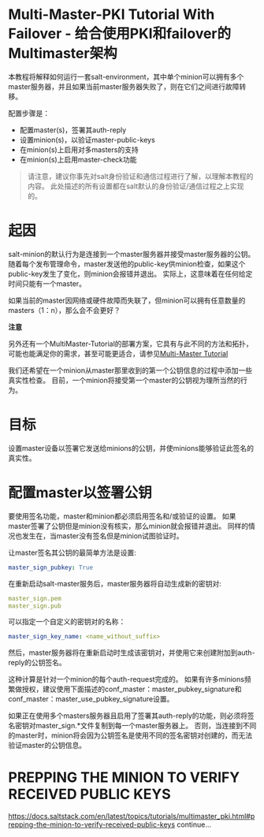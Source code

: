 # Multi-Master-PKI Tutorial With Failover - 给合使用PKI和failover的Multimaster架构

本教程将解释如何运行一套salt-environment，其中单个minion可以拥有多个master服务器，并且如果当前master服务器失败了，则在它们之间进行故障转移。

配置步骤是：
 - 配置master(s)，签署其auth-reply
 - 设置minion(s)，以验证master-public-keys
 - 在minion(s)上启用对多masters的支持
 - 在minion(s)上启用master-check功能

>请注意，建议你事先对salt身份验证和通信过程进行了解，以理解本教程的内容。 此处描述的所有设置都在salt默认的身份验证/通信过程之上实现的。

# 起因
salt-minion的默认行为是连接到一个master服务器并接受master服务器的公钥。 随着每个发布管理命令，master发送他的public-key供minion检查，如果这个public-key发生了变化，则minion会报错并退出。 实际上，这意味着在任何给定时间只能有一个master。

如果当前的master因网络或硬件故障而失联了，但minion可以拥有任意数量的masters（1：n），那么会不会更好？

**注意**

另外还有一个MultiMaster-Tutorial的部署方案，它具有与此不同的方法和拓扑，可能也能满足你的需求，甚至可能更适合，请参见[Multi-Master Tutorial](https://github.com/watermelonbig/SaltStack-Chinese-ManualBook/blob/master/chapter20/20-2.MULTI-MASTER-TUTORIAL-Multimaster架构的配置教程.md)

我们还希望在一个minion从master那里收到的第一个公钥信息的过程中添加一些真实性检查。 目前，一个minion将接受第一个master的公钥视为理所当然的行为。

# 目标
设置master设备以签署它发送给minions的公钥，并使minions能够验证此签名的真实性。

# 配置master以签署公钥
要使用签名功能，master和minion都必须启用签名和/或验证的设置。 如果master签署了公钥但是minion没有核实，那么minion就会报错并退出。 同样的情况也发生在，当master没有签名但是minion试图验证时。

让master签名其公钥的最简单方法是设置:
```yaml
master_sign_pubkey: True
```
在重新启动salt-master服务后，master服务器将自动生成新的密钥对:
```yaml
master_sign.pem
master_sign.pub
```
可以指定一个自定义的密钥对的名称：
```yaml
master_sign_key_name: <name_without_suffix>
```
然后，master服务器将在重新启动时生成该密钥对，并使用它来创建附加到auth-reply的公钥签名。

这种计算是针对一个minion的每个auth-request完成的。 如果有许多minions频繁做授权，建议使用下面描述的conf_master：master_pubkey_signature和conf_master：master_use_pubkey_signature设置。

如果正在使用多个masters服务器且启用了签署其auth-reply的功能，则必须将签名密钥对master_sign.*文件复制到每一个master服务器上。 否则，当连接到不同的master时，minion将会因为公钥签名是使用不同的签名密钥对创建的，而无法验证master的公钥信息。

# PREPPING THE MINION TO VERIFY RECEIVED PUBLIC KEYS
 https://docs.saltstack.com/en/latest/topics/tutorials/multimaster_pki.html#prepping-the-minion-to-verify-received-public-keys
 continue...
